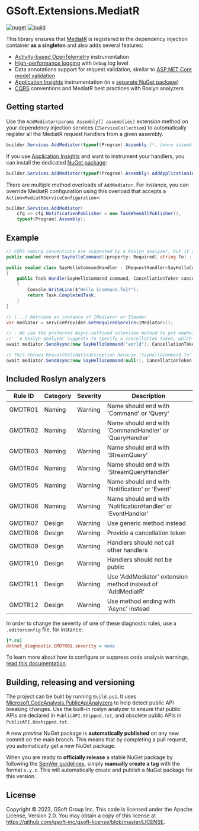 # GSoft.Extensions.MediatR

[![nuget](https://img.shields.io/nuget/v/GSoft.Extensions.MediatR.svg?logo=nuget)](https://www.nuget.org/packages/GSoft.Extensions.MediatR/)
[![build](https://img.shields.io/github/actions/workflow/status/gsoft-inc/gsoft-extensions-mediatr/publish.yml?logo=github&branch=main)](https://github.com/gsoft-inc/gsoft-extensions-mediatr/actions/workflows/publish.yml)

This library ensures that [MediatR](https://github.com/jbogard/MediatR) is registered in the dependency injection container **as a singleton** and also adds several features:

* [Activity-based OpenTelemetry](https://learn.microsoft.com/en-us/dotnet/core/diagnostics/distributed-tracing-instrumentation-walkthroughs) instrumentation
* [High-performance logging](https://learn.microsoft.com/en-us/dotnet/core/extensions/logger-message-generator) with `Debug` log level
* Data annotations support for request validation, similar to [ASP.NET Core model validation](https://learn.microsoft.com/en-us/aspnet/core/mvc/models/validation)
* [Application Insights](https://learn.microsoft.com/en-us/azure/azure-monitor/app/app-insights-overview?tabs=net) instrumentation (in a [separate NuGet package](https://www.nuget.org/packages/GSoft.Extensions.MediatR.ApplicationInsights/))
* [CQRS](https://microservices.io/patterns/data/cqrs.html) conventions and MediatR best practices with Roslyn analyzers


## Getting started

Use the `AddMediator(params Assembly[] assemblies)` extension method on your dependency injection services (`IServiceCollection`) to automatically register all the MediatR request handlers from a given assembly.

```csharp
builder.Services.AddMediator(typeof(Program).Assembly /*, [more assemblies...] */);
```

If you use [Application Insights](https://learn.microsoft.com/en-us/azure/azure-monitor/app/app-insights-overview?tabs=net) and want to instrument your handlers, you can install the dedicated [NuGet package](https://www.nuget.org/packages/GSoft.Extensions.MediatR.ApplicationInsights/):

```csharp
builder.Services.AddMediator(typeof(Program).Assembly).AddApplicationInsights();
```

There are multiple method overloads of `AddMediator`. For instance, you can override MediatR configuration using this overload that accepts a `Action<MediatRServiceConfiguration>`:

```csharp
builder.Services.AddMediator(
    cfg => cfg.NotificationPublisher = new TaskWhenAllPublisher(),
    typeof(Program).Assembly);
```


## Example

```csharp
// CQRS naming conventions are suggested by a Roslyn analyzer, but it can be disabled
public sealed record SayHelloCommand([property: Required] string To) : IRequest;

public sealed class SayHelloCommandHandler : IRequestHandler<SayHelloCommand>
{
    public Task Handle(SayHelloCommand command, CancellationToken cancellationToken)
    {
        Console.WriteLine($"Hello {command.To}!");
        return Task.CompletedTask;
    }
}

// [...] Retrieve an instance of IMediator or ISender
var mediator = serviceProvider.GetRequiredService<IMediator>();

// - We use the preferred Async-suffixed extension method to put emphasis on the asynchronous aspect of MediatR
// - A Roslyn analyzer suggests to specify a cancellation token, which is most of the time forgotten by developers
await mediator.SendAsync(new SayHelloCommand("world"), CancellationToken.None);

// This throws RequestValidationException because 'SayHelloCommand.To' is marked as required
await mediator.SendAsync(new SayHelloCommand(null!), CancellationToken.None);
```


## Included Roslyn analyzers

| Rule ID | Category | Severity | Description                                                  |
|---------|----------|----------|--------------------------------------------------------------|
| GMDTR01 | Naming   | Warning  | Name should end with 'Command' or 'Query'                    |
| GMDTR02 | Naming   | Warning  | Name should end with 'CommandHandler' or 'QueryHandler'      |
| GMDTR03 | Naming   | Warning  | Name should end with 'StreamQuery'                           |
| GMDTR04 | Naming   | Warning  | Name should end with 'StreamQueryHandler'                    |
| GMDTR05 | Naming   | Warning  | Name should end with 'Notification' or 'Event'               |
| GMDTR06 | Naming   | Warning  | Name should end with 'NotificationHandler' or 'EventHandler' |
| GMDTR07 | Design   | Warning  | Use generic method instead                                   |
| GMDTR08 | Design   | Warning  | Provide a cancellation token                                 |
| GMDTR09 | Design   | Warning  | Handlers should not call other handlers                      |
| GMDTR10 | Design   | Warning  | Handlers should not be public                                |
| GMDTR11 | Design   | Warning  | Use 'AddMediator' extension method instead of 'AddMediatR'   |
| GMDTR12 | Design   | Warning  | Use method ending with 'Async' instead                       |

In order to change the severity of one of these diagnostic rules, use a `.editorconfig` file, for instance:
```ini
[*.cs]
dotnet_diagnostic.GMDTR01.severity = none
```
To learn more about how to configure or suppress code analysis warnings, [read this documentation](https://learn.microsoft.com/en-us/dotnet/fundamentals/code-analysis/suppress-warnings). 


## Building, releasing and versioning

The project can be built by running `Build.ps1`. It uses [Microsoft.CodeAnalysis.PublicApiAnalyzers](https://github.com/dotnet/roslyn-analyzers/blob/main/src/PublicApiAnalyzers/PublicApiAnalyzers.Help.md) to help detect public API breaking changes. Use the built-in roslyn analyzer to ensure that public APIs are declared in `PublicAPI.Shipped.txt`, and obsolete public APIs in `PublicAPI.Unshipped.txt`.

A new *preview* NuGet package is **automatically published** on any new commit on the main branch. This means that by completing a pull request, you automatically get a new NuGet package.

When you are ready to **officially release** a stable NuGet package by following the [SemVer guidelines](https://semver.org/), simply **manually create a tag** with the format `x.y.z`. This will automatically create and publish a NuGet package for this version.


## License

Copyright © 2023, GSoft Group Inc. This code is licensed under the Apache License, Version 2.0. You may obtain a copy of this license at https://github.com/gsoft-inc/gsoft-license/blob/master/LICENSE.
